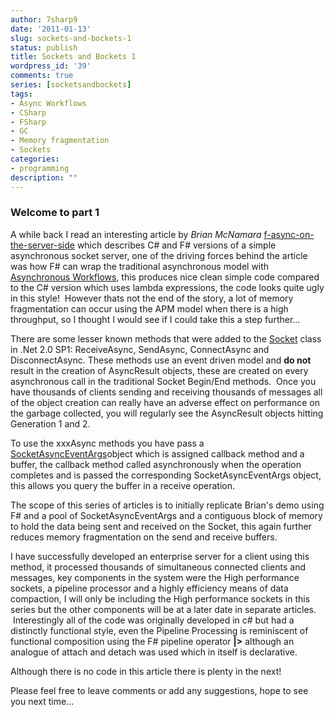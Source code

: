 ```yaml
---
author: 7sharp9
date: '2011-01-13'
slug: sockets-and-bockets-1
status: publish
title: Sockets and Bockets 1
wordpress_id: '39'
comments: true
series: [socketsandbockets]
tags:
- Async Workflows
- CSharp
- FSharp
- GC
- Memory fragmentation
- Sockets
categories:
- programming
description: ""
---
```


### Welcome to part 1

A while back I read an interesting article by _Brian McNamara_ [f-async-on-the-server-side](http://lorgonblog.wordpress.com/2010/03/28/f-async-on-the-server-side/) 
which describes C# and F# versions of a simple asynchronous
socket server, one of the driving forces behind the article was how F# can
wrap the traditional asynchronous model with [Asynchronous Workflows](http://msdn.microsoft.com/en-us/library/dd233250.aspx), this
produces nice clean simple code compared to the C# version which uses lambda
expressions, the code looks quite ugly in this style!  However thats not the
end of the story, a lot of memory fragmentation can occur using the APM model
when there is a high throughput, so I thought I would see if I could take this
a step further...<!-- more -->

There are some lesser known methods that were added to the [Socket](http://msdn.microsoft.com/en-us/library/system.net.sockets.socket.aspx) 
class in .Net 2.0 SP1: ReceiveAsync, SendAsync, ConnectAsync and DisconnectAsync.
These methods use an event driven model and **do not** result in the creation
of AsyncResult objects, these are created on every asynchronous call in the
traditional Socket Begin/End methods.  Once you have thousands of clients
sending and receiving thousands of messages all of the object creation can
really have an adverse effect on performance on the garbage collected, you
will regularly see the AsyncResult objects hitting Generation 1 and 2.

To use the xxxAsync methods you have pass a [SocketAsyncEventArgs](http://msdn.microsoft.com/en-us/library/system.net.sockets.socketasynceventargs.aspx)object which is
assigned callback method and a buffer, the callback method called
asynchronously when the operation completes and is passed the corresponding
SocketAsyncEventArgs object, this allows you query the buffer in a receive
operation.

The scope of this series of articles is to initially replicate Brian's demo
using F# and a pool of SocketAsyncEventArgs and a contiguous block of memory
to hold the data being sent and received on the Socket, this again further
reduces memory fragmentation on the send and receive buffers.

I have successfully developed an enterprise server for a client using this
method, it processed thousands of simultaneous connected clients and messages,
key components in the system were the High performance sockets, a pipeline
processor and a highly efficiency means of data compaction, I will only be
including the High performance sockets in this series but the other components
will be at a later date in separate articles.  Interestingly all of the code
was originally developed in c# but had a distinctly functional style, even the
Pipeline Processing is reminiscent of functional composition using the F#
pipeline operator **|>** although an analogue of attach and detach was used
which in itself is declarative.

Although there is no code in this article there is plenty in the next!

Please feel free to leave comments or add any suggestions, hope to see you
next time...